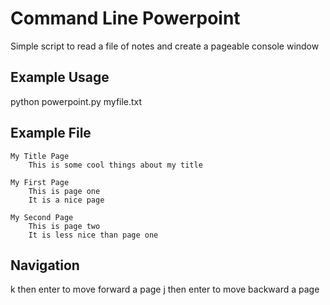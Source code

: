 # Command Line Powerpoint

Simple script to read a file of notes and create a pageable console window

## Example Usage
python powerpoint.py myfile.txt

## Example File

    My Title Page
	    This is some cool things about my title
	
	My First Page
		This is page one
		It is a nice page
	
	My Second Page
		This is page two
		It is less nice than page one

## Navigation
k then enter to move forward a page
j then enter to move backward a page
